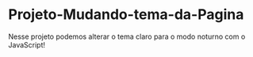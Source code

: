 # Projeto-Mudando-tema-da-Pagina

Nesse projeto podemos alterar o tema claro 
para o modo noturno com o JavaScript!
